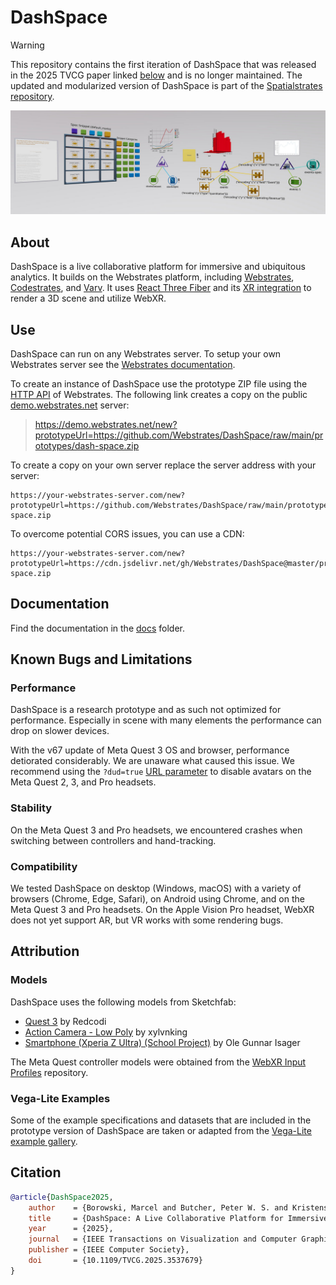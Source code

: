 # DashSpace

> [!WARNING]
> This repository contains the first iteration of DashSpace that was released in the 2025 TVCG paper linked [below](#citation) and is no longer maintained. The updated and modularized version of DashSpace is part of the [Spatialstrates repository](https://github.com/Webstrates/Spatialstrates).

<p align="center">
    <a href="https://demo.webstrates.net/new?prototypeUrl=https://github.com/Webstrates/DashSpace/raw/main/prototypes/dash-space.zip" target="_blank"><img src="docs/title.jpg" /></a>
</p>


## About

DashSpace is a live collaborative platform for immersive and ubiquitous analytics. It builds on the Webstrates platform, including [Webstrates](https://www.webstrates.net/), [Codestrates](https://codestrates.projects.cavi.au.dk/), and [Varv](https://varv.projects.cavi.au.dk/). It uses [React Three Fiber](https://github.com/pmndrs/react-three-fiber/) and its [XR integration](https://github.com/pmndrs/xr) to render a 3D scene and utilize WebXR.


## Use

DashSpace can run on any Webstrates server. To setup your own Webstrates server see the [Webstrates documentation](https://webstrates.github.io/gettingstarted/installation.html).

To create an instance of DashSpace use the prototype ZIP file using the [HTTP API](https://webstrates.github.io/userguide/http-api.html) of Webstrates. The following link creates a copy on the public [demo.webstrates.net](https://demo.webstrates.net/) server:

> https://demo.webstrates.net/new?prototypeUrl=https://github.com/Webstrates/DashSpace/raw/main/prototypes/dash-space.zip

To create a copy on your own server replace the server address with your server:

```
https://your-webstrates-server.com/new?prototypeUrl=https://github.com/Webstrates/DashSpace/raw/main/prototypes/dash-space.zip
```

To overcome potential CORS issues, you can use a CDN:

```
https://your-webstrates-server.com/new?prototypeUrl=https://cdn.jsdelivr.net/gh/Webstrates/DashSpace@master/prototypes/dash-space.zip
```


## Documentation

Find the documentation in the [docs](docs) folder.


## Known Bugs and Limitations

### Performance

DashSpace is a research prototype and as such not optimized for performance. Especially in scene with many elements the performance can drop on slower devices.

With the v67 update of Meta Quest 3 OS and browser, performance detiorated considerably. We are unaware what caused this issue. We recommend using the `?dud=true` [URL parameter](docs/url-options.md) to disable avatars on the Meta Quest 2, 3, and Pro headsets.



### Stability

On the Meta Quest 3 and Pro headsets, we encountered crashes when switching between controllers and hand-tracking.


### Compatibility

We tested DashSpace on desktop (Windows, macOS) with a variety of browsers (Chrome, Edge, Safari), on Android using Chrome, and on the Meta Quest 3 and Pro headsets. On the Apple Vision Pro headset, WebXR does not yet support AR, but VR works with some rendering bugs.


## Attribution

### Models

DashSpace uses the following models from Sketchfab:

- [Quest 3](https://sketchfab.com/3d-models/quest-3-e5c334a9598c4e85bb182eebf15a2e32) by Redcodi
- [Action Camera - Low Poly](https://sketchfab.com/3d-models/action-camera-low-poly-b28bfbdfc62644beacf1e3c2c3423477) by xylvnking
- [Smartphone (Xperia Z Ultra) (School Project)](https://sketchfab.com/3d-models/smartphone-xperia-z-ultra-school-project-18a917d8619441b1ba46da856e43c43f) by Ole Gunnar Isager

The Meta Quest controller models were obtained from the [WebXR Input Profiles](https://github.com/immersive-web/webxr-input-profiles) repository.


### Vega-Lite Examples

Some of the example specifications and datasets that are included in the prototype version of DashSpace are taken or adapted from the [Vega-Lite example gallery](https://vega.github.io/vega-lite/examples/).


## Citation

```bibtex
@article{DashSpace2025,
    author    = {Borowski, Marcel and Butcher, Peter W. S. and Kristensen, Janus Bager and Petersen, Jonas Oxenbøll and Ritsos, Panagiotis D. and Klokmose, Clemens N. and Elmqvist, Niklas},
    title     = {DashSpace: A Live Collaborative Platform for Immersive and Ubiquitous Analytics},
    year      = {2025},
    journal   = {IEEE Transactions on Visualization and Computer Graphics},
    publisher = {IEEE Computer Society},
    doi       = {10.1109/TVCG.2025.3537679}
}
```

